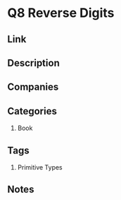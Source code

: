 # Q8 Reverse Digits

## Link

## Description

## Companies

## Categories

1. Book

## Tags

1. Primitive Types

## Notes